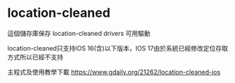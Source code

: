 # location-cleaned

這個儲存庫保存 location-cleaned drivers 可用驅動

location-cleaned只支持IOS 16(含)以下版本，IOS 17由於系統已經修改定位存取方式所以已經不支持

主程式及使用教學下載
https://www.gdaily.org/21262/location-cleaned-ios
